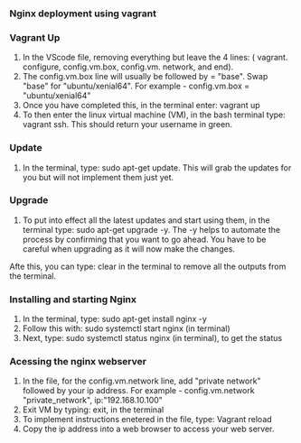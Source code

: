 ### Nginx deployment using vagrant

### Vagrant Up
1. In the VScode file,  removing everything but leave the 4 lines: ( vagrant. configure, config.vm.box, config.vm. network, and end).
2. The config.vm.box line will usually be followed by = "base". Swap "base" for "ubuntu/xenial64". For example - config.vm.box = "ubuntu/xenial64"
3. Once you have completed this, in the terminal enter: vagrant up
4. To then enter the linux virtual machine (VM), in the bash terminal type: vagrant ssh. This should return your username in green. 

### Update
1. In the terminal, type: sudo apt-get update. This will grab the updates for you but will not implement them just yet.

### Upgrade
1. To put into effect all the latest updates and start using them, in the terminal type: sudo apt-get upgrade -y. The -y helps to automate the process by confirming that you want to go ahead. You have to be careful when upgrading as it will now make the changes. 

Afte this, you can type: clear in the terminal to remove all the outputs from the terminal. 

### Installing and starting Nginx
1. In the terminal, type: sudo apt-get install nginx -y
2. Follow this with: sudo systemctl start nginx (in terminal)
3. Next, type: sudo systemctl status nginx (in terminal), to get the status

### Acessing the nginx webserver 
1. In the file, for the config.vm.network line, add "private network" followed by your ip address. For example - config.vm.network "private_network", ip:"192.168.10.100"
2. Exit VM by typing: exit, in the terminal
3. To implement instructions enetered in the file, type: Vagrant reload 
4. Copy the ip address into a web browser to access your web server.